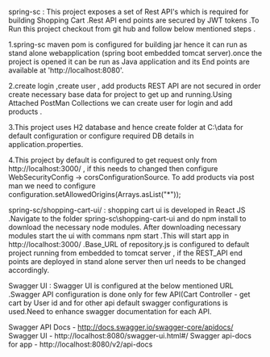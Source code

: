 spring-sc :
This project exposes a set of Rest API's which is required for building Shopping Cart .Rest API end points are secured by JWT tokens .To Run this project checkout from git hub 
and follow below mentioned steps .

1.spring-sc maven pom is configured for building jar hence it can run as stand alone webapplication (spring boot embedded tomcat server).once the project is opened
it can be run as Java application and its End points are available at 'http://localhost:8080'.

2.create login ,create user , add products REST API are not secured in order create necessary base data for project to get up and running.Using Attached PostMan Collections we can 
create user for login and add products .

3.This project uses H2 database and hence create folder at C:\data for default configuration or configure required DB details in application.properties.

4.This project by default is configured to get request only from http://localhost:3000/ , if this needs to changed then configure WebSecurityConfig -> corsConfigurationSource.
To add products via post man we need to configure configuration.setAllowedOrigins(Arrays.asList("*"));


spring-sc/shopping-cart-ui/ :
shopping cart ui is developed in React JS .Navigate to the folder spring-sc\shopping-cart-ui and do npm install to download the necessary node modules.
After downloading necessary modules start the ui with commans npm start .This will start app in http://localhost:3000/ .Base_URL of repository.js is configured 
to default project running from embedded to tomcat server , if the REST_API end points are deployed in stand alone server then url needs to be changed accordingly.



Swagger UI :
Swagger UI is configured at the below mentioned URL .Swagger API configuration is done only for few API(Cart Controller - get cart by User id and for other api default swagger configurations 
is used.Need to enhance swagger documentation for each API.

Swagger API Docs  - http://docs.swagger.io/swagger-core/apidocs/
Swagger UI - http://localhost:8080/swagger-ui.html#/
Swagger api-docs for app - http://localhost:8080/v2/api-docs